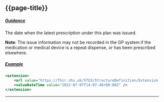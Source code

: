 ## {{page-title}}

<h5><ins>Guidance</ins></h5>

The date when the latest prescription under this plan was issued. 

<div class="nhsd-a-box nhsd-a-box--bg-light-blue nhsd-!t-margin-bottom-6 nhsd-t-body">
    <b>Note</b>: The issue information may not be recorded in the GP system if the medication or medical device is a repeat dispense, or has been prescribed elsewhere.
</div>

<h5><ins>Example</ins></h5>

```xml
<extension>
    <url value="https://fhir.nhs.uk/STU3/StructureDefinition/Extension-CareConnect-GPC-MedicationStatementLastIssueDate-1" />
    <valueDateTime value="2022-07-07T14:07:48+00:00Z" />
</extension>
```

---